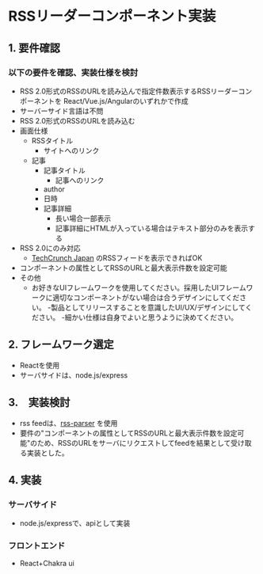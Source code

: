 # RSSリーダーコンポーネント実装

## 1. 要件確認
### 以下の要件を確認、実装仕様を検討
- RSS 2.0形式のRSSのURLを読み込んで指定件数表示するRSSリーダーコンポーネントを React/Vue.js/Angularのいずれかで作成
- サーバーサイド言語は不問
- RSS 2.0形式のRSSのURLを読み込む
- 画面仕様
  - RSSタイトル
    - サイトへのリンク
  - 記事
    - 記事タイトル
      - 記事へのリンク
    - author
    - 日時
    - 記事詳細
      - 長い場合一部表示
      - 記事詳細にHTMLが入っている場合はテキスト部分のみを表示する
- RSS 2.0にのみ対応
  - [TechCrunch Japan](https://jp.techcrunch.com/) のRSSフィードを表示できればOK
- コンポーネントの属性としてRSSのURLと最大表示件数を設定可能
- その他
  - お好きなUIフレームワークを使用してください。採用したUIフレームワークに適切なコンポーネントがない場合は合うデザインにしてください。
  -製品としてリリースすることを意識したUI/UX/デザインにしてください。
  -細かい仕様は自身でよいと思うように決めてください。

## 2. フレームワーク選定

- Reactを使用
- サーバサイドは、node.js/express

## 3.　実装検討

- rss feedは、[rss-parser](https://github.com/rbren/rss-parser) を使用
- 要件の"コンポーネントの属性としてRSSのURLと最大表示件数を設定可能"のため、RSSのURLをサーバにリクエストしてfeedを結果として受け取る実装とした。

## 4. 実装

### サーバサイド
- node.js/expressで、apiとして実装

### フロントエンド
- React+Chakra ui